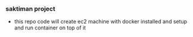 ### saktiman project 
- this repo code will create ec2 machine with docker installed and setup and run container on top of it 